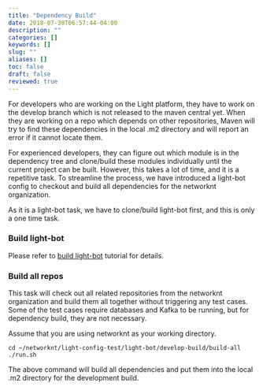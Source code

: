 ```yaml
---
title: "Dependency Build"
date: 2018-07-30T06:57:44-04:00
description: ""
categories: []
keywords: []
slug: ""
aliases: []
toc: false
draft: false
reviewed: true
---
```


For developers who are working on the Light platform, they have to work on the develop branch which is not released to the maven central yet. When they are working on a repo which depends on other repositories, Maven will try to find these dependencies in the local .m2 directory and will report an error if it cannot locate them. 

For experienced developers, they can figure out which module is in the dependency tree and clone/build these modules individually until the current project can be built. However, this takes a lot of time, and it is a repetitive task. To streamline the process, we have introduced a light-bot config to checkout and build all dependencies for the networknt organization. 

As it is a light-bot task, we have to clone/build light-bot first, and this is only a one time task. 

### Build light-bot

Please refer to [build light-bot][] tutorial for details. 

### Build all repos

This task will check out all related repositories from the networknt organization and build them all together without triggering any test cases. Some of the test cases require databases and Kafka to be running, but for dependency build, they are not necessary. 

Assume that you are using networknt as your working directory.

```
cd ~/networknt/light-config-test/light-bot/develop-build/build-all
./run.sh
```

The above command will build all dependencies and put them into the local .m2 directory for the development build. 





[build light-bot]: /tutorial/bot/build-light-bot/


